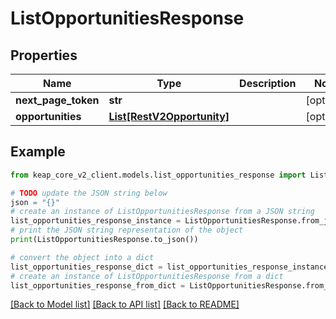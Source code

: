 # ListOpportunitiesResponse


## Properties

Name | Type | Description | Notes
------------ | ------------- | ------------- | -------------
**next_page_token** | **str** |  | [optional] 
**opportunities** | [**List[RestV2Opportunity]**](RestV2Opportunity.md) |  | [optional] 

## Example

```python
from keap_core_v2_client.models.list_opportunities_response import ListOpportunitiesResponse

# TODO update the JSON string below
json = "{}"
# create an instance of ListOpportunitiesResponse from a JSON string
list_opportunities_response_instance = ListOpportunitiesResponse.from_json(json)
# print the JSON string representation of the object
print(ListOpportunitiesResponse.to_json())

# convert the object into a dict
list_opportunities_response_dict = list_opportunities_response_instance.to_dict()
# create an instance of ListOpportunitiesResponse from a dict
list_opportunities_response_from_dict = ListOpportunitiesResponse.from_dict(list_opportunities_response_dict)
```
[[Back to Model list]](../README.md#documentation-for-models) [[Back to API list]](../README.md#documentation-for-api-endpoints) [[Back to README]](../README.md)


